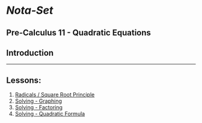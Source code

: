 # ***Nota-Set***
## Pre-Calculus 11 - Quadratic Equations
## **Introduction**

---

## **Lessons**:

1. [Radicals / Square Root Principle](../../Notes/PC11/Quadratics/Quadratic%20Equations/Lesson%201%20(Radicals%20%26%20Square-Root%20Principle).html)
2. [Solving - Graphing](../../Notes/PC11/Quadratics/Quadratic%20Equations/Lesson%202%20(Solving%20Quadratics%20-%20Graphing).html)
3. [Solving - Factoring](../../Notes/PC11/Quadratics/Quadratic%20Equations/Lesson%203%20(Solving%20Equations%20-%20Factoring).html)
4. [Solving - Quadratic Formula](../../Notes/PC11/Quadratics/Quadratic%20Equations/Lesson%204%20(Solving%20Quadratics%20-%20Formula).html)